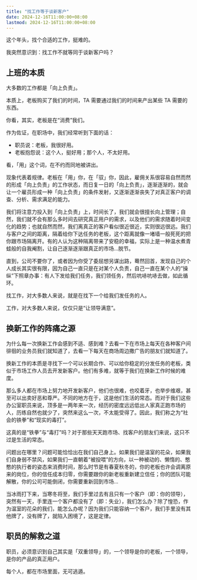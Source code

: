 ```yaml
---
title: "找工作等于谈新客户"
date: 2024-12-16T11:00:00+08:00
lastmod: 2024-12-16T11:00:00+08:00
---
```


这个年头，找个合适的工作，挺难的。

<!--more-->

我突然意识到：找工作不就等同于谈新客户吗？

## 上班的本质

大多数的工作都是「向上负责」。

本质上，老板购买了我们的时间，TA 需要通过我们的时间来产出某些 TA 需要的东西。

你看，其实，老板是在“消费”我们。

作为佐证，在职场中，我们经常听到下面的话：

- 职员说：老板，我很好用。
- 老板抱怨说：这个人，挺好用；那个人，不太好用。

看，「用」这个词，在不约而同地被讲出。

现象代表着规律。老板在「用」你，在「驭」你，因此，雇佣关系很容易自然而然的形成「向上负责」的工作状态，而日复一日的「向上负责」，逐渐逐渐的，就会让一个雇员形成一种「向上负责」的条件发射，又逐渐逐渐丧失了对真正客户的调查、分析、需求满足的能力。

我们将注意力投入到「向上负责」上，时间长了，我们就会很擅长向上管理；自然，我们就不会有那么多时间去研究真正用户的需求，以及他们的需求随着时间变化的趋势；也就自然而然，我们离真正的客户看似很近很近，实则很远很远。我们与客户之间的距离，隔着给你下达任务的老板，这个距离就像一堵墙一般死死的把你跟市场隔离开。有的人认为这种隔离带来了安稳的幸福，实际上是一种温水煮青蛙般的自我阉割，让自己逐渐逐渐跟真正的市场...脱节。

直到，公司不要你了，或者因为你受了委屈想另谋出路，蓦然回首，发现自己的个人成长其实很有限，因为自己一直只是在对某个人负责，自己一直在某个人的“操纵”下照章办事：有人下发给我们任务，我们领任务，然后吭哧吭哧去做，如此循环。

找工作，对大多数人来说，就是在找下一个给我们发任务的人。

工作，对大多数人来说，仅仅只是“让领导满意”。

## 换新工作的阵痛之源

为什么每一次换新工作会感到不适、感到难？去看一下在市场上每天在各种客户间徘徊的业务员我们就知道了，去看一下每天在商场周边撒广告的朋友们就知道了。

换新工作的本质是寻找下一个可以长期合作、可以给你稳定的分发任务的老板，类似于市场工作人员去开发新客户。他们有多难，就等于我们在换新工作时候的难度。

那么多人都在市场上努力地开发新客户，他们也很难，也咬着牙，也举步维艰，甚至可以出卖好恶和尊严。不同的地方在于，这是他们生活的常态。而对于我们这些办公室职员来说，顶多是一两年来一次，经历的密度远远低出人家真正跑市场的人，历练自然也就少了，突然来这么一次，不太能受得了。因此，我们称之为“社会的铁拳”和“现实的毒打”。

这真的是“铁拳”与“毒打”吗？对于那些天天跑市场、找客户的朋友们来说，这只不过是生活的常态。

问题出在哪里？问题可能恰恰出在我们自己身上。如果我们是温室的花朵，如果我们自身弱不禁风，如果我们一直朝着“被投喂”的方向，以一种被动的、懒惰的、憨憨的执行者的姿态来消费时间，那么时节是有春夏秋冬的，你的老板也许会调离原来的岗位，你的信任成本归零，你需要跟你的新老板重新建立信任；你的团队可能解散，你的公司可能倒闭，你需要重新回到市场...

当冰雨打下来，当寒冬将至，我们手里过去有且只有一个客户（即：你的领导），突然有一天，手里连一个客户都没有了（即：失业），我们怎么办？除了惶恐，作为温室的花朵的我们，能怎么办呢？因为我们只能容纳一个客户，我们手里没有其他牌了，没有牌了，就陷入困境了，这是定律。

## 职员的解救之道

职员，必须意识到自己其实是「双重领导」的，一个领导是你的老板，一个领导，是你的产品的真正用户。

每个人，都在市场里面，无可逃遁。